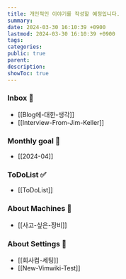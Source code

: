 ```yaml
---
title: 개인적인 이야기를 작성할 예정입니다.
summary: 
date: 2024-03-30 16:10:39 +0900
lastmod: 2024-03-30 16:10:39 +0900
tags: 
categories: 
public: true
parent: 
description: 
showToc: true
---
```



### Inbox 💭

- [[Blog에-대한-생각]]
- [[Interview-From-Jim-Keller]]

### Monthly goal 🚀

- [[2024-04]]


### ToDoList ✅

- [[ToDoList]]

### About Machines 🧊

- [[사고-싶은-장비]]

### About Settings 🧊

- [[회사컴-세팅]]
- [[New-Vimwiki-Test]]
